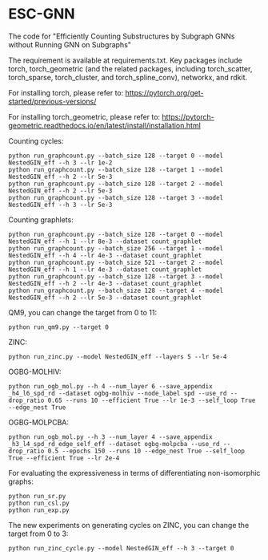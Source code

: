 # ESC-GNN
The code for "Efficiently Counting Substructures by Subgraph GNNs without Running GNN on Subgraphs"

The requirement is available at requirements.txt. Key packages include torch, torch_geometric (and the related packages, including torch_scatter, torch_sparse, torch_cluster, and torch_spline_conv), networkx, and rdkit.

For installing torch, please refer to: https://pytorch.org/get-started/previous-versions/

For installing torch_geometric, please refer to: https://pytorch-geometric.readthedocs.io/en/latest/install/installation.html



Counting cycles:

```
python run_graphcount.py --batch_size 128 --target 0 --model NestedGIN_eff --h 3 --lr 1e-2
python run_graphcount.py --batch_size 128 --target 1 --model NestedGIN_eff --h 2 --lr 5e-3
python run_graphcount.py --batch_size 128 --target 2 --model NestedGIN_eff --h 2 --lr 5e-3
python run_graphcount.py --batch_size 128 --target 3 --model NestedGIN_eff --h 3 --lr 5e-3
```

Counting graphlets:

```
python run_graphcount.py --batch_size 128 --target 0 --model NestedGIN_eff --h 1 --lr 8e-3 --dataset count_graphlet
python run_graphcount.py --batch_size 256 --target 1 --model NestedGIN_eff --h 4 --lr 4e-3 --dataset count_graphlet
python run_graphcount.py --batch_size 521 --target 2 --model NestedGIN_eff --h 1 --lr 4e-3 --dataset count_graphlet
python run_graphcount.py --batch_size 128 --target 3 --model NestedGIN_eff --h 2 --lr 4e-3 --dataset count_graphlet
python run_graphcount.py --batch_size 128 --target 4 --model NestedGIN_eff --h 2 --lr 5e-3 --dataset count_graphlet
```

QM9, you can change the target  from 0 to 11:

```
python run_qm9.py --target 0
```

ZINC:

```
python run_zinc.py --model NestedGIN_eff --layers 5 --lr 5e-4
```

OGBG-MOLHIV:

```
python run_ogb_mol.py --h 4 --num_layer 6 --save_appendix _h4_l6_spd_rd --dataset ogbg-molhiv --node_label spd --use_rd --drop_ratio 0.65 --runs 10 --efficient True --lr 1e-3 --self_loop True --edge_nest True
```

OGBG-MOLPCBA:

```
python run_ogb_mol.py --h 3 --num_layer 4 --save_appendix _h3_l4_spd_rd_edge_self_eff --dataset ogbg-molpcba --use_rd --drop_ratio 0.5 --epochs 150 --runs 10 --edge_nest True --self_loop True --efficient True --lr 2e-4
```

For evaluating the expressiveness in terms of differentiating non-isomorphic graphs:

```
python run_sr.py
python run_csl.py
python run_exp.py
```

 



The new experiments on generating cycles on ZINC, you can change the target from 0 to 3:

```
python run_zinc_cycle.py --model NestedGIN_eff --h 3 --target 0
```